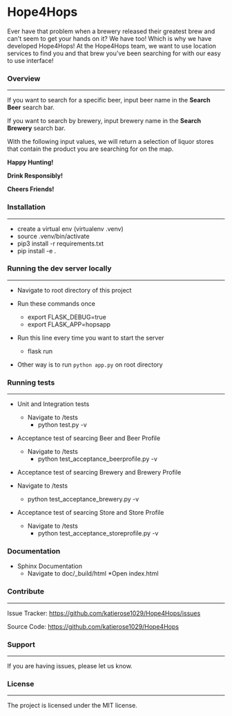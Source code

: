 # Hope4Hops

Ever have that problem when a brewery released their greatest brew and can't
seem to get your hands on it? We have too! Which is why we have developed
Hope4Hops!  At the Hope4Hops team, we want to use location services to find
you and that brew you've been searching for with our easy to use interface!

### Overview
-------


If you want to search for a specific beer, input beer name in the **Search Beer** search bar.

If you want to search by brewery, input brewery name in the **Search Brewery** search bar.

With the following input values, we will return a selection of liquor stores that contain the product you are searching for on the map.

**Happy Hunting!**

**Drink Responsibly!**

**Cheers Friends!**


### Installation
-------
* create a virtual env (virtualenv .venv)
* source .venv/bin/activate
* pip3 install -r requirements.txt
* pip install -e .

### Running the dev server locally
-------
* Navigate to root directory of this project
* Run these commands once
  * export FLASK_DEBUG=true
  * export FLASK_APP=hopsapp

* Run this line every time you want to start the server
  * flask run

* Other way is to run `python app.py` on root directory

### Running tests
-------
* Unit and Integration tests
  * Navigate to /tests
    * python test.py -v
* Acceptance test of searcing Beer and Beer Profile
  * Navigate to /tests
    * python test_acceptance_beerprofile.py -v
    
 * Acceptance test of searcing Brewery and Brewery Profile
  * Navigate to /tests
    * python test_acceptance_brewery.py -v
    
* Acceptance test of searcing Store and Store Profile
  * Navigate to /tests
    * python test_acceptance_storeprofile.py -v
    

### Documentation
* Sphinx Documentation
  * Navigate to doc/_build/html
    *Open index.html

### Contribute
-------
Issue Tracker: https://github.com/katierose1029/Hope4Hops/issues

Source Code: https://github.com/katierose1029/Hope4Hops

### Support
-------
If you are having issues, please let us know.

### License
-------
The project is licensed under the MIT license.
